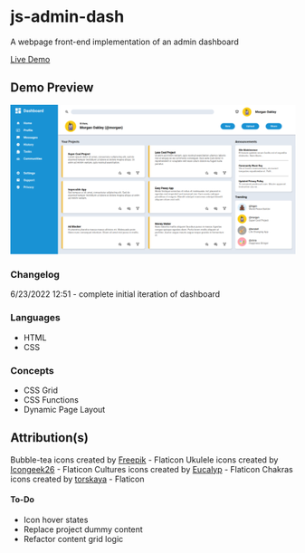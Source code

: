 # js-admin-dash
A webpage front-end implementation of an admin dashboard<br>

[Live Demo](https://sorrrb.github.io/js-admin-dash/)

## Demo Preview
![Dash Demo](./assets/dashdemo.png)

### Changelog
6/23/2022 12:51 - complete initial iteration of dashboard<br>

### Languages
- HTML
- CSS

### Concepts
- CSS Grid
- CSS Functions
- Dynamic Page Layout

## Attribution(s)
Bubble-tea icons created by [Freepik](https://www.flaticon.com/authors/freepik) - Flaticon
Ukulele icons created by [Icongeek26](https://www.flaticon.com/authors/Icongeek26) - Flaticon
Cultures icons created by [Eucalyp](https://www.flaticon.com/authors/Eucalyp) - Flaticon
Chakras icons created by [torskaya](https://www.flaticon.com/authors/torskaya) - Flaticon

#### To-Do
- Icon hover states
- Replace project dummy content
- Refactor content grid logic